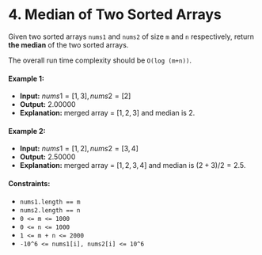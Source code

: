 # 4. Median of Two Sorted Arrays

Given two sorted arrays `nums1` and `nums2` of size `m` and `n` respectively,
return **the median** of the two sorted arrays.

The overall run time complexity should be `O(log (m+n))`.

#### Example 1:

- **Input:** $nums1=[1,3], nums2=[2]$
- **Output:** $2.00000$
- **Explanation:** merged array = $[1,2,3]$ and median is $2$.

#### Example 2:

- **Input:** $nums1=[1,2], nums2=[3,4]$
- **Output:** $2.50000$
- **Explanation:** merged array = $[1,2,3,4]$ and median is $(2+3)/2=2.5$.

#### Constraints:

- `nums1.length == m`
- `nums2.length == n`
- `0 <= m <= 1000`
- `0 <= n <= 1000`
- `1 <= m + n <= 2000`
- `-10^6 <= nums1[i], nums2[i] <= 10^6`
